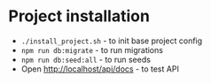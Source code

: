 # Project installation
- `./install_project.sh` - to init base project config
- `npm run db:migrate` - to run migrations
- `npm run db:seed:all` - to run seeds
- Open [http://localhost/api/docs](http://localhost/api/docs) - to test API

